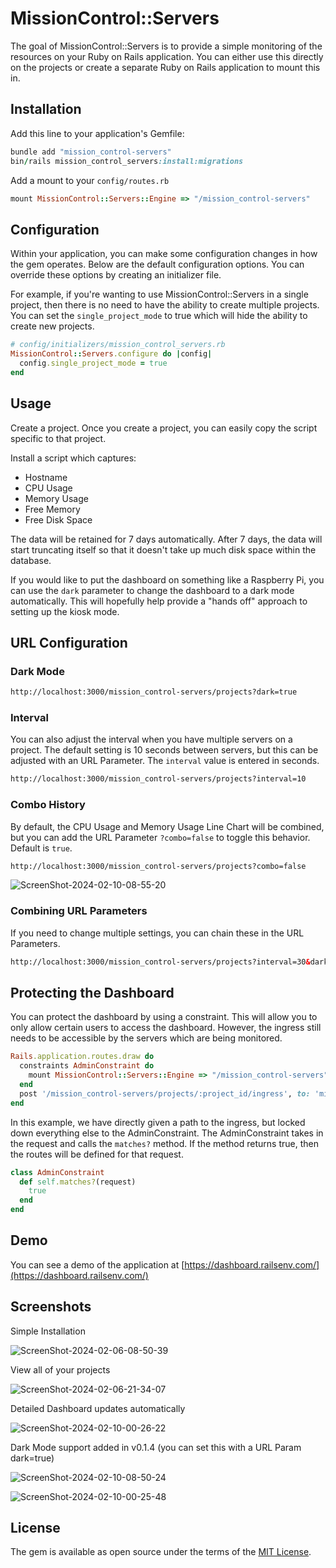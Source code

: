 # MissionControl::Servers
The goal of MissionControl::Servers is to provide a simple monitoring of the resources
on your Ruby on Rails application. You can either use this directly on the projects or create a separate Ruby on
Rails application to mount this in.

## Installation
Add this line to your application's Gemfile:

```ruby
bundle add "mission_control-servers"
bin/rails mission_control_servers:install:migrations
```

Add a mount to your `config/routes.rb`

```ruby
mount MissionControl::Servers::Engine => "/mission_control-servers"
```

## Configuration

Within your application, you can make some configuration changes in how the gem operates. Below are the default
configuration options. You can override these options by creating an initializer file.

For example, if you're wanting to use MissionControl::Servers in a single project, then there is no need to have
the ability to create multiple projects. You can set the `single_project_mode` to true which will hide the ability
to create new projects.

```ruby
# config/initializers/mission_control_servers.rb
MissionControl::Servers.configure do |config|
  config.single_project_mode = true
end
```

## Usage

Create a project. Once you create a project, you can easily copy the script specific to that project.

Install a script which captures:

- Hostname
- CPU Usage
- Memory Usage
- Free Memory
- Free Disk Space

The data will be retained for 7 days automatically. After 7 days, the data will start truncating itself
so that it doesn't take up much disk space within the database.

If you would like to put the dashboard on something like a Raspberry Pi, you can use the `dark` parameter to
change the dashboard to a dark mode automatically. This will hopefully help provide a "hands off" approach to
setting up the kiosk mode.

## URL Configuration

### Dark Mode

```html
http://localhost:3000/mission_control-servers/projects?dark=true
```

### Interval

You can also adjust the interval when you have multiple servers on a project. The default setting is 10 seconds
between servers, but this can be adjusted with an URL Parameter. The `interval` value is entered in seconds.

```html
http://localhost:3000/mission_control-servers/projects?interval=10
```

### Combo History

By default, the CPU Usage and Memory Usage Line Chart will be combined, but you can add the URL Parameter `?combo=false` to
toggle this behavior. Default is `true`.

```html
http://localhost:3000/mission_control-servers/projects?combo=false
```

![ScreenShot-2024-02-10-08-55-20](https://github.com/kobaltz/mission_control-servers/assets/635114/6070efe4-0c1a-4e61-b604-b5929a050009)


### Combining URL Parameters

If you need to change multiple settings, you can chain these in the URL Parameters.

```html
http://localhost:3000/mission_control-servers/projects?interval=30&dark=true&combo=false
```


## Protecting the Dashboard

You can protect the dashboard by using a constraint. This will allow you to only allow certain users to access
the dashboard. However, the ingress still needs to be accessible by the servers which are being monitored.

```ruby
Rails.application.routes.draw do
  constraints AdminConstraint do
    mount MissionControl::Servers::Engine => "/mission_control-servers"
  end
  post '/mission_control-servers/projects/:project_id/ingress', to: 'mission_control/servers/ingresses#create'
end
```

In this example, we have directly given a path to the ingress, but locked down everything else to the AdminConstraint.
The AdminConstraint takes in the request and calls the `matches?` method. If the method returns true,
then the routes will be defined for that request.

```ruby
class AdminConstraint
  def self.matches?(request)
    true
  end
end
```

## Demo

You can see a demo of the application at [https://dashboard.railsenv.com/](https://dashboard.railsenv.com/)

## Screenshots

Simple Installation

![ScreenShot-2024-02-06-08-50-39](https://github.com/kobaltz/mission_control-servers/assets/635114/78f96ff6-ac14-4798-96a5-59a59eff574c)

View all of your projects

![ScreenShot-2024-02-06-21-34-07](https://github.com/kobaltz/mission_control-servers/assets/635114/6f524e6e-1d4d-4587-9949-f1f3c57724c8)

Detailed Dashboard updates automatically

![ScreenShot-2024-02-10-00-26-22](https://github.com/kobaltz/mission_control-servers/assets/635114/b5c3cc44-b1b2-46ec-8b84-1290358e5ae3)

Dark Mode support added in v0.1.4 (you can set this with a URL Param dark=true)

![ScreenShot-2024-02-10-08-50-24](https://github.com/kobaltz/mission_control-servers/assets/635114/f09652a9-db88-4cf9-a834-e6c85c7e785a)


![ScreenShot-2024-02-10-00-25-48](https://github.com/kobaltz/mission_control-servers/assets/635114/12dc2e6b-b491-42f2-b53e-61e78088e22d)




## License
The gem is available as open source under the terms of the [MIT License](https://opensource.org/licenses/MIT).
